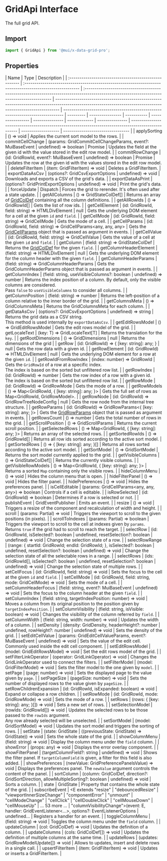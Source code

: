 # GridApi Interface

<p class="description">The full grid API.</p>

## Import

```js
import { GridApi } from '@mui/x-data-grid-pro';
```

## Properties

| Name                                                   | Type                                                                                                       | Description                                                                                                                                  |
| :----------------------------------------------------- | :--------------------------------------------------------------------------------------------------------- | :------------------------------------------------------------------------------------------------------------------------------------------- | -------------------------------------------------------------------------------------------------------------------------------------------------------------- | ------------------------------------------------------------------------------ | --------- | ---------------- | ----------- | ----------------- | --------------- | ------------- | --------------- | --------------------------------------------------------------------------------------------------- | ------------------- | --------------------------------- |
| <span class="prop-name">applySorting</span>            | <span class="prop-type">() => void</span>                                                                  | Applies the current sort model to the rows.                                                                                                  |
| <span class="prop-name">commitCellChange</span>        | <span class="prop-type">(params: GridCommitCellChangeParams, event?: MuiBaseEvent                          | undefined) => boolean                                                                                                                        | Promise<boolean></span>                                                                                                                                        | Updates the field at the given id with the value stored in the edit row model. |
| <span class="prop-name">commitRowChange</span>         | <span class="prop-type">(id: GridRowId, event?: MuiBaseEvent                                               | undefined) => boolean                                                                                                                        | Promise<boolean></span>                                                                                                                                        | Updates the row at the given id with the values stored in the edit row model.  |
| <span class="prop-name">deleteFilterItem</span>        | <span class="prop-type">(item: GridFilterItem) => void</span>                                              | Deletes a GridFilterItem.                                                                                                                    |
| <span class="prop-name">exportDataAsCsv</span>         | <span class="prop-type">(options?: GridCsvExportOptions                                                    | undefined) => void</span>                                                                                                                    | Downloads and exports a CSV of the grid's data.                                                                                                                |
| <span class="prop-name">exportDataAsPrint</span>       | <span class="prop-type">(options?: GridPrintExportOptions                                                  | undefined) => void</span>                                                                                                                    | Print the grid's data.                                                                                                                                         |
| <span class="prop-name">forceUpdate</span>             | <span class="prop-type">Dispatch<any></span>                                                               | Forces the grid to rerender. It's often used after a state update.                                                                           |
| <span class="prop-name">getAllColumns</span>           | <span class="prop-type">() => GridStateColDef[]</span>                                                     | Returns an array of [GridColDef](/api/data-grid/grid-col-def/) containing all the column definitions.                                        |
| <span class="prop-name">getAllRowIds</span>            | <span class="prop-type">() => GridRowId[]</span>                                                           | Gets the list of row ids.                                                                                                                    |
| <span class="prop-name">getCellElement</span>          | <span class="prop-type">(id: GridRowId, field: string) => HTMLDivElement                                   | null</span>                                                                                                                                  | Gets the underlying DOM element for a cell at the given `id` and `field`.                                                                                      |
| <span class="prop-name">getCellMode</span>             | <span class="prop-type">(id: GridRowId, field: string) => GridCellMode</span>                              | Gets the mode of a cell.                                                                                                                     |
| <span class="prop-name">getCellParams</span>           | <span class="prop-type">(id: GridRowId, field: string) => GridCellParams<any, any, any></span>             | Gets the [GridCellParams](/api/data-grid/grid-cell-params/) object that is passed as argument in events.                                     |
| <span class="prop-name">getCellValue</span>            | <span class="prop-type">(id: GridRowId, field: string) => GridCellValue</span>                             | Gets the value of a cell at the given `id` and `field`.                                                                                      |
| <span class="prop-name">getColumn</span>               | <span class="prop-type">(field: string) => GridStateColDef</span>                                          | Returns the [GridColDef](/api/data-grid/grid-col-def/) for the given `field`.                                                                |
| <span class="prop-name">getColumnHeaderElement</span>  | <span class="prop-type">(field: string) => HTMLDivElement                                                  | null</span>                                                                                                                                  | Gets the underlying DOM element for the column header with the given `field`.                                                                                  |
| <span class="prop-name">getColumnHeaderParams</span>   | <span class="prop-type">(field: string) => GridColumnHeaderParams</span>                                   | Gets the GridColumnHeaderParams object that is passed as argument in events.                                                                 |
| <span class="prop-name">getColumnIndex</span>          | <span class="prop-type">(field: string, useVisibleColumns?: boolean                                        | undefined) => number</span>                                                                                                                  | Returns the index position of a column. By default, only the visible columns are considered.<br />Pass `false` to `useVisibleColumns` to consider all columns. |
| <span class="prop-name">getColumnPosition</span>       | <span class="prop-type">(field: string) => number</span>                                                   | Returns the left-position of a column relative to the inner border of the grid.                                                              |
| <span class="prop-name">getColumnsMeta</span>          | <span class="prop-type">() => GridColumnsMeta</span>                                                       | Returns the GridColumnsMeta for each column.                                                                                                 |
| <span class="prop-name">getDataAsCsv</span>            | <span class="prop-type">(options?: GridCsvExportOptions                                                    | undefined) => string</span>                                                                                                                  | Returns the grid data as a CSV string.<br />This method is used internally by `exportDataAsCsv`.                                                               |
| <span class="prop-name">getEditRowsModel</span>        | <span class="prop-type">() => GridEditRowsModel</span>                                                     | Gets the edit rows model of the grid.                                                                                                        |
| <span class="prop-name">getLocaleText</span>           | <span class="prop-type"><T extends keyof GridLocaleText>(key: T) => GridLocaleText[T]</span>               | Returns the translation for the `key`.                                                                                                       |
| <span class="prop-name">getRootDimensions</span>       | <span class="prop-type">() => GridDimensions                                                               | null</span>                                                                                                                                  | Returns the dimensions of the grid                                                                                                                             |
| <span class="prop-name">getRow</span>                  | <span class="prop-type">(id: GridRowId) => { [key: string]: any; }                                         | null</span>                                                                                                                                  | Gets the row data with a given id.                                                                                                                             |
| <span class="prop-name">getRowElement</span>           | <span class="prop-type">(id: GridRowId) => HTMLDivElement                                                  | null</span>                                                                                                                                  | Gets the underlying DOM element for a row at the given `id`.                                                                                                   |
| <span class="prop-name">getRowIdFromRowIndex</span>    | <span class="prop-type">(index: number) => GridRowId</span>                                                | Gets the `GridRowId` of a row at a specific index.<br />The index is based on the sorted but unfiltered row list.                            |
| <span class="prop-name">getRowIndex</span>             | <span class="prop-type">(id: GridRowId) => number</span>                                                   | Gets the row index of a row with a given id.<br />The index is based on the sorted but unfiltered row list.                                  |
| <span class="prop-name">getRowMode</span>              | <span class="prop-type">(id: GridRowId) => GridRowMode</span>                                              | Gets the mode of a row.                                                                                                                      |
| <span class="prop-name">getRowModels</span>            | <span class="prop-type">() => Map<GridRowId, { [key: string]: any; }></span>                               | Gets the full set of rows as Map&lt;GridRowId, GridRowModel&gt;.                                                                             |
| <span class="prop-name">getRowNode</span>              | <span class="prop-type">(id: GridRowId) => GridRowTreeNodeConfig                                           | null</span>                                                                                                                                  | Gets the row node from the internal tree structure.                                                                                                            |
| <span class="prop-name">getRowParams</span>            | <span class="prop-type">(id: GridRowId) => GridRowParams<{ [key: string]: any; }></span>                   | Gets the [GridRowParams](/api/data-grid/grid-row-params/) object that is passed as argument in events.                                       |
| <span class="prop-name">getRowsCount</span>            | <span class="prop-type">() => number</span>                                                                | Gets the total number of rows in the grid.                                                                                                   |
| <span class="prop-name">getScrollPosition</span>       | <span class="prop-type">() => GridScrollParams</span>                                                      | Returns the current scroll position.                                                                                                         |
| <span class="prop-name">getSelectedRows</span>         | <span class="prop-type">() => Map<GridRowId, { [key: string]: any; }></span>                               | Returns an array of the selected rows.                                                                                                       |
| <span class="prop-name">getSortedRowIds</span>         | <span class="prop-type">() => GridRowId[]</span>                                                           | Returns all row ids sorted according to the active sort model.                                                                               |
| <span class="prop-name">getSortedRows</span>           | <span class="prop-type">() => { [key: string]: any; }[]</span>                                             | Returns all rows sorted according to the active sort model.                                                                                  |
| <span class="prop-name">getSortModel</span>            | <span class="prop-type">() => GridSortModel</span>                                                         | Returns the sort model currently applied to the grid.                                                                                        |
| <span class="prop-name">getVisibleColumns</span>       | <span class="prop-type">() => GridStateColDef[]</span>                                                     | Returns the currently visible columns.                                                                                                       |
| <span class="prop-name">getVisibleRowModels</span>     | <span class="prop-type">() => Map<GridRowId, { [key: string]: any; }></span>                               | Returns a sorted `Map` containing only the visible rows.                                                                                     |
| <span class="prop-name">hideColumnMenu</span>          | <span class="prop-type">() => void</span>                                                                  | Hides the column menu that is open.                                                                                                          |
| <span class="prop-name">hideFilterPanel</span>         | <span class="prop-type">() => void</span>                                                                  | Hides the filter panel.                                                                                                                      |
| <span class="prop-name">hidePreferences</span>         | <span class="prop-type">() => void</span>                                                                  | Hides the preferences panel.                                                                                                                 |
| <span class="prop-name">isCellEditable</span>          | <span class="prop-type">(params: GridCellParams<any, any, any>) => boolean</span>                          | Controls if a cell is editable.                                                                                                              |
| <span class="prop-name">isRowSelected</span>           | <span class="prop-type">(id: GridRowId) => boolean</span>                                                  | Determines if a row is selected or not.                                                                                                      |
| <span class="prop-name">publishEvent</span>            | <span class="prop-type">GridEventPublisher</span>                                                          | Emits an event.                                                                                                                              |
| <span class="prop-name">resize</span>                  | <span class="prop-type">() => void</span>                                                                  | Triggers a resize of the component and recalculation of width and height.                                                                    |
| <span class="prop-name">scroll</span>                  | <span class="prop-type">(params: Partial<GridScrollParams>) => void</span>                                 | Triggers the viewport to scroll to the given positions (in pixels).                                                                          |
| <span class="prop-name">scrollToIndexes</span>         | <span class="prop-type">(params: Partial<GridCellIndexCoordinates>) => boolean</span>                      | Triggers the viewport to scroll to the cell at indexes given by `params`.<br />Returns `true` if the grid had to scroll to reach the target. |
| <span class="prop-name">selectRow</span>               | <span class="prop-type">(id: GridRowId, isSelected?: boolean                                               | undefined, resetSelection?: boolean                                                                                                          | undefined) => void</span>                                                                                                                                      | Change the selection state of a row.                                           |
| <span class="prop-name">selectRowRange</span>          | <span class="prop-type">(range: { startId: GridRowId; endId: GridRowId; }, isSelected?: boolean            | undefined, resetSelection?: boolean                                                                                                          | undefined) => void</span>                                                                                                                                      | Change the selection state of all the selectable rows in a range.              |
| <span class="prop-name">selectRows</span>              | <span class="prop-type">(ids: GridRowId[], isSelected?: boolean                                            | undefined, resetSelection?: boolean                                                                                                          | undefined) => void</span>                                                                                                                                      | Change the selection state of multiple rows.                                   |
| <span class="prop-name">setCellFocus</span>            | <span class="prop-type">(id: GridRowId, field: string) => void</span>                                      | Sets the focus to the cell at the given `id` and `field`.                                                                                    |
| <span class="prop-name">setCellMode</span>             | <span class="prop-type">(id: GridRowId, field: string, mode: GridCellMode) => void</span>                  | Sets the mode of a cell.                                                                                                                     |
| <span class="prop-name">setColumnHeaderFocus</span>    | <span class="prop-type">(field: string, event?: MuiBaseEvent                                               | undefined) => void</span>                                                                                                                    | Sets the focus to the column header at the given `field`.                                                                                                      |
| <span class="prop-name">setColumnIndex</span>          | <span class="prop-type">(field: string, targetIndexPosition: number) => void</span>                        | Moves a column from its original position to the position given by `targetIndexPosition`.                                                    |
| <span class="prop-name">setColumnVisibility</span>     | <span class="prop-type">(field: string, isVisible: boolean) => void</span>                                 | Changes the visibility of the column referred by `field`.                                                                                    |
| <span class="prop-name">setColumnWidth</span>          | <span class="prop-type">(field: string, width: number) => void</span>                                      | Updates the width of a column.                                                                                                               |
| <span class="prop-name">setDensity</span>              | <span class="prop-type">(density: GridDensity, headerHeight?: number                                       | undefined, rowHeight?: number                                                                                                                | undefined) => void</span>                                                                                                                                      | Sets the density of the grid.                                                  |
| <span class="prop-name">setEditCellValue</span>        | <span class="prop-type">(params: GridEditCellValueParams, event?: MuiBaseEvent                             | undefined) => void</span>                                                                                                                    | Sets the value of the edit cell.<br />Commonly used inside the edit cell component.                                                                            |
| <span class="prop-name">setEditRowsModel</span>        | <span class="prop-type">(model: GridEditRowsModel) => void</span>                                          | Set the edit rows model of the grid.                                                                                                         |
| <span class="prop-name">setFilterLinkOperator</span>   | <span class="prop-type">(operator: GridLinkOperator) => void</span>                                        | Changes the GridLinkOperator used to connect the filters.                                                                                    |
| <span class="prop-name">setFilterModel</span>          | <span class="prop-type">(model: GridFilterModel) => void</span>                                            | Sets the filter model to the one given by `model`.                                                                                           |
| <span class="prop-name">setPage</span>                 | <span class="prop-type">(page: number) => void</span>                                                      | Sets the displayed page to the value given by `page`.                                                                                        |
| <span class="prop-name">setPageSize</span>             | <span class="prop-type">(pageSize: number) => void</span>                                                  | Sets the number of displayed rows to the value given by `pageSize`.                                                                          |
| <span class="prop-name">setRowChildrenExpansion</span> | <span class="prop-type">(id: GridRowId, isExpanded: boolean) => void</span>                                | Expand or collapse a row children.                                                                                                           |
| <span class="prop-name">setRowMode</span>              | <span class="prop-type">(id: GridRowId, mode: GridRowMode) => void</span>                                  | Sets the mode of a row.                                                                                                                      |
| <span class="prop-name">setRows</span>                 | <span class="prop-type">(rows: { [key: string]: any; }[]) => void</span>                                   | Sets a new set of rows.                                                                                                                      |
| <span class="prop-name">setSelectionModel</span>       | <span class="prop-type">(rowIds: GridRowId[]) => void</span>                                               | Updates the selected rows to be those passed to the `rowIds` argument.<br />Any row already selected will be unselected.                     |
| <span class="prop-name">setSortModel</span>            | <span class="prop-type">(model: GridSortModel) => void</span>                                              | Updates the sort model and triggers the sorting of rows.                                                                                     |
| <span class="prop-name">setState</span>                | <span class="prop-type">(state: GridState                                                                  | ((previousState: GridState) => GridState)) => void</span>                                                                                    | Sets the whole state of the grid.                                                                                                                              |
| <span class="prop-name">showColumnMenu</span>          | <span class="prop-type">(field: string) => void</span>                                                     | Display the column menu under the `field` column.                                                                                            |
| <span class="prop-name">showError</span>               | <span class="prop-type">(props: any) => void</span>                                                        | Displays the error overlay component.                                                                                                        |
| <span class="prop-name">showFilterPanel</span>         | <span class="prop-type">(targetColumnField?: string                                                        | undefined) => void</span>                                                                                                                    | Shows the filter panel. If `targetColumnField` is given, a filter for this field is also added.                                                                |
| <span class="prop-name">showPreferences</span>         | <span class="prop-type">(newValue: GridPreferencePanelsValue) => void</span>                               | Displays the preferences panel. The `newValue` argument controls the content of the panel.                                                   |
| <span class="prop-name">sortColumn</span>              | <span class="prop-type">(column: GridColDef, direction?: GridSortDirection, allowMultipleSorting?: boolean | undefined) => void</span>                                                                                                                    | Sorts a column.                                                                                                                                                |
| <span class="prop-name">state</span>                   | <span class="prop-type">GridState</span>                                                                   | Property that contains the whole state of the grid.                                                                                          |
| <span class="prop-name">subscribeEvent</span>          | <span class="prop-type"><E extends "resize"                                                                | "debouncedResize"                                                                                                                            | "viewportInnerSizeChange"                                                                                                                                      | "componentError"                                                               | "unmount" | "cellModeChange" | "cellClick" | "cellDoubleClick" | "cellMouseDown" | "cellMouseUp" | ... 53 more ... | "columnVisibilityChange">(event: E, handler: GridEventListener<...>, options?: EventListenerOptions | undefined...</span> | Registers a handler for an event. |
| <span class="prop-name">toggleColumnMenu</span>        | <span class="prop-type">(field: string) => void</span>                                                     | Toggles the column menu under the `field` column.                                                                                            |
| <span class="prop-name">updateColumn</span>            | <span class="prop-type">(col: GridColDef) => void</span>                                                   | Updates the definition of a column.                                                                                                          |
| <span class="prop-name">updateColumns</span>           | <span class="prop-type">(cols: GridColDef[]) => void</span>                                                | Updates the definition of multiple columns at the same time.                                                                                 |
| <span class="prop-name">updateRows</span>              | <span class="prop-type">(updates: GridRowModelUpdate[]) => void</span>                                     | Allows to updates, insert and delete rows in a single call.                                                                                  |
| <span class="prop-name">upsertFilterItem</span>        | <span class="prop-type">(item: GridFilterItem) => void</span>                                              | Updates or inserts a GridFilterItem.                                                                                                         |
